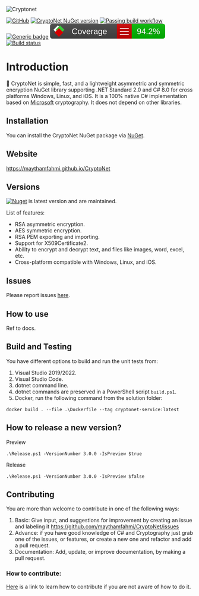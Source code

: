 ![Cryptonet](https://raw.githubusercontent.com/maythamfahmi/CryptoNet/main/img/CryptoNetLogo.svg)

[![GitHub](https://img.shields.io/github/license/maythamfahmi/cryptonet)](https://github.com/maythamfahmi/CryptoNet/blob/main/LICENSE)
[![CryptoNet NuGet version](https://img.shields.io/nuget/v/CryptoNet?color=blue)](https://www.nuget.org/packages/CryptoNet/)
[![Passing build workflow](https://github.com/maythamfahmi/CryptoNet/actions/workflows/1-ci.yml/badge.svg)](https://github.com/maythamfahmi/CryptoNet/actions/workflows/1-ci.yml)
[![Generic badge](https://img.shields.io/badge/support-.NET%20Standard%202.0-blue.svg)](https://github.com/maythamfahmi/CryptoNet)
![Code Coverage](./coverage-badge.svg)
[![Build status](https://ci.appveyor.com/api/projects/status/2bnos98bkfn18pko/branch/main?svg=true)](https://ci.appveyor.com/project/maythamfahmi/cryptonet/branch/main)

# Introduction
:rocket: CryptoNet is simple, fast, and a lightweight asymmetric and symmetric encryption NuGet library supporting .NET Standard 2.0 and C# 8.0 for cross platforms Windows, Linux, and iOS.
It is a 100% native C# implementation based on [Microsoft](https://docs.microsoft.com/en-us/dotnet/api/system.security.cryptography?view=net-8.0) cryptography.
It does not depend on other libraries.

## Installation

You can install the CryptoNet NuGet package via [NuGet](https://www.nuget.org/packages/CryptoNet).

## Website

https://maythamfahmi.github.io/CryptoNet

## Versions

[![Nuget](https://img.shields.io/nuget/v/cryptonet?style=social)](https://www.nuget.org/packages/CryptoNet/) is latest version and are maintained. 

List of features:
- RSA asymmetric encryption.
- AES symmetric encryption.
- RSA PEM exporting and importing.
- Support for X509Certificate2.
- Ability to encrypt and decrypt text, and files like images, word, excel, etc.
- Cross-platform compatible with Windows, Linux, and iOS.

## Issues

Please report issues [here](https://github.com/maythamfahmi/CryptoNet/issues).

## How to use
Ref to docs.

## Build and Testing
You have different options to build and run the unit tests from:
 1. Visual Studio 2019/2022.
 2. Visual Studio Code.
 3. dotnet command line.
 4. dotnet commands are preserved in a PowerShell script ```build.ps1```.
 5. Docker, run the following command from the solution folder:

```
docker build . --file .\Dockerfile --tag cryptonet-service:latest
```

## How to release a new version?

Preview
```
.\Release.ps1 -VersionNumber 3.0.0 -IsPreview $true
```

Release
```
.\Release.ps1 -VersionNumber 3.0.0 -IsPreview $false
```

## Contributing

You are more than welcome to contribute in one of the following ways:

1. Basic: Give input, and suggestions for improvement by creating an issue and labeling it https://github.com/maythamfahmi/CryptoNet/issues
2. Advance: if you have good knowledge of C# and Cryptography just grab one of the issues, or features, or create a new one and refactor and add a pull request.
3. Documentation: Add, update, or improve documentation, by making a pull request.

### How to contribute:

[Here](https://www.dataschool.io/how-to-contribute-on-github/) is a link to learn how to contribute if you are not aware of how to do it.
